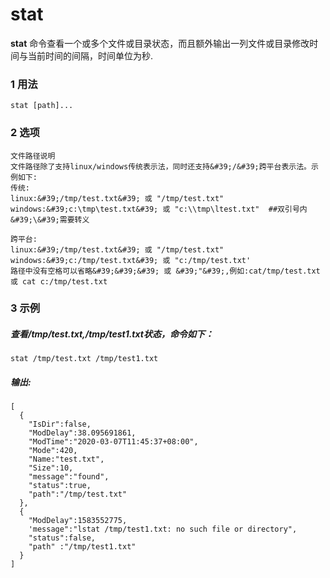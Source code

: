 # stat

**stat** 命令查看一个或多个文件或目录状态，而且额外输出一列文件或目录修改时间与当前时间的间隔，时间单位为秒.

### 1 用法

    stat [path]...

### 2 选项
	文件路径说明
	文件路径除了支持linux/windows传统表示法，同时还支持&#39;/&#39;跨平台表示法。示例如下:
	传统:
	linux:&#39;/tmp/test.txt&#39; 或 "/tmp/test.txt"
	windows:&#39;c:\tmp\test.txt&#39; 或 "c:\\tmp\ltest.txt"  ##双引号内&#39;\&#39;需要转义
	
	跨平台:
	linux:&#39;/tmp/test.txt&#39; 或 "/tmp/test.txt"
	windows:&#39;c:/tmp/test.txt&#39; 或 "c:/tmp/test.txt'
	路径中没有空格可以省略&#39;&#39;&#39; 或 &#39;"&#39;,例如:cat/tmp/test.txt 或 cat c:/tmp/test.txt


### 3 示例

##### 查看/tmp/test.txt,/tmp/test1.txt状态，命令如下：
    stat /tmp/test.txt /tmp/test1.txt
	
##### 输出:
	[
	  {
		"IsDir":false,
		"ModDelay":38.095691861,
		"ModTime":"2020-03-07T11:45:37+08:00",
		"Mode":420,
		"Name:"test.txt",
		"Size":10,
		"message":"found",
		"status":true,
		"path":"/tmp/test.txt"
	  },
	  {
		"ModDelay":1583552775,
		'message":"lstat /tmp/test1.txt: no such file or directory",
		"status":false,
		"path" :"/tmp/test1.txt"
	  }
	]
	